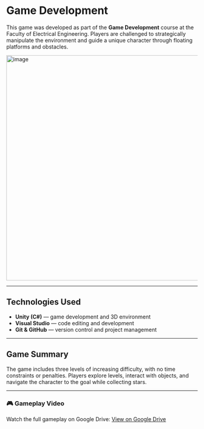 # Game Development

This game was developed as part of the **Game Development** course at the Faculty of Electrical Engineering. Players are challenged to strategically manipulate the environment and guide a unique character through floating platforms and obstacles.

<img width="1031" height="594" alt="image" src="https://github.com/user-attachments/assets/259ddac2-c287-459c-96d5-30736f53c43d" />

---
## Technologies Used

- **Unity (C#)** — game development and 3D environment  
- **Visual Studio** — code editing and development  
- **Git & GitHub** — version control and project management

---

## Game Summary
The game includes three levels of increasing difficulty, with no time constraints or penalties. Players explore levels, interact with objects, and navigate the character to the goal while collecting stars.

---

### 🎮 Gameplay Video  
Watch the full gameplay on Google Drive:  [View on Google Drive](https://drive.google.com/drive/folders/11HoQNQmIYEKbelQ_q4WndnrnwUD4WKvD?usp=sharing)
